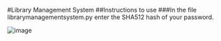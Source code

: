 #Library Management System
##Instructions to use
###In the file librarymanagementsystem.py enter the SHA512 hash of your password.

![image](https://user-images.githubusercontent.com/72750763/150797719-b4b7d47e-799a-497d-8681-906af668fa48.png)

